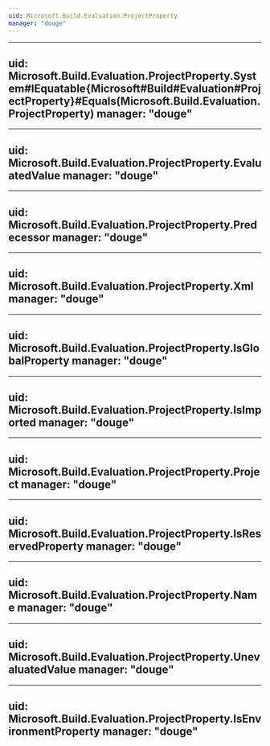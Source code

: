 ```yaml
---
uid: Microsoft.Build.Evaluation.ProjectProperty
manager: "douge"
---
```


---
uid: Microsoft.Build.Evaluation.ProjectProperty.System#IEquatable{Microsoft#Build#Evaluation#ProjectProperty}#Equals(Microsoft.Build.Evaluation.ProjectProperty)
manager: "douge"
---

---
uid: Microsoft.Build.Evaluation.ProjectProperty.EvaluatedValue
manager: "douge"
---

---
uid: Microsoft.Build.Evaluation.ProjectProperty.Predecessor
manager: "douge"
---

---
uid: Microsoft.Build.Evaluation.ProjectProperty.Xml
manager: "douge"
---

---
uid: Microsoft.Build.Evaluation.ProjectProperty.IsGlobalProperty
manager: "douge"
---

---
uid: Microsoft.Build.Evaluation.ProjectProperty.IsImported
manager: "douge"
---

---
uid: Microsoft.Build.Evaluation.ProjectProperty.Project
manager: "douge"
---

---
uid: Microsoft.Build.Evaluation.ProjectProperty.IsReservedProperty
manager: "douge"
---

---
uid: Microsoft.Build.Evaluation.ProjectProperty.Name
manager: "douge"
---

---
uid: Microsoft.Build.Evaluation.ProjectProperty.UnevaluatedValue
manager: "douge"
---

---
uid: Microsoft.Build.Evaluation.ProjectProperty.IsEnvironmentProperty
manager: "douge"
---
